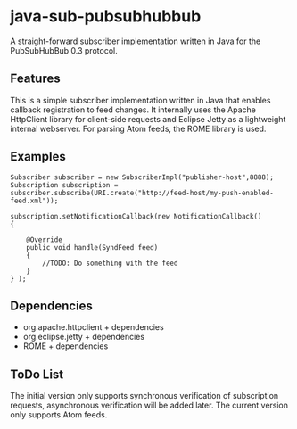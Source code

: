 # java-sub-pubsubhubbub

A straight-forward subscriber implementation written in Java for the PubSubHubBub 0.3 protocol.

## Features

This is a simple subscriber implementation written in Java that enables callback registration to feed changes. It internally uses the Apache HttpClient library for client-side requests and Eclipse Jetty as a lightweight internal webserver. For parsing Atom feeds, the ROME library is used. 

## Examples

	Subscriber subscriber = new SubscriberImpl("publisher-host",8888);
	Subscription subscription = subscriber.subscribe(URI.create("http://feed-host/my-push-enabled-feed.xml"));

	subscription.setNotificationCallback(new NotificationCallback()
	{
	
		@Override
		public void handle(SyndFeed feed)
		{
			//TODO: Do something with the feed
		}
	} );

## Dependencies

- org.apache.httpclient + dependencies
- org.eclipse.jetty + dependencies
- ROME + dependencies

## ToDo List

The initial version only supports synchronous verification of subscription requests, asynchronous verification will be added later. The current version only supports Atom feeds.



